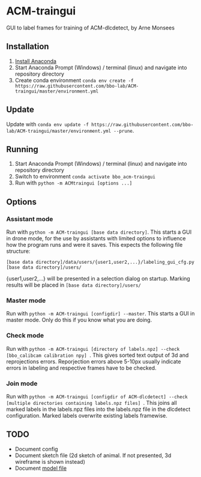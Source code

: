 # ACM-traingui

GUI to label frames for training of ACM-dlcdetect, by Arne Monsees

## Installation
1. [Install Anaconda](https://docs.anaconda.com/anaconda/install/)
2. Start Anaconda Prompt (Windows) / terminal (linux) and navigate into repository directory
3. Create conda environment `conda env create -f https://raw.githubusercontent.com/bbo-lab/ACM-traingui/master/environment.yml`

## Update 
Update with `conda env update -f https://raw.githubusercontent.com/bbo-lab/ACM-traingui/master/environment.yml --prune`.

## Running
1. Start Anaconda Prompt (Windows) / terminal (linux) and navigate into repository directory
2. Switch to environment `conda activate bbo_acm-traingui`
3. Run with `python -m ACMtraingui [options ...]`

## Options
### Assistant mode
Run with `python -m ACM-traingui [base data directory]`.
This starts a GUI in drone mode, for the use by assistants with limited options to influence how the program runs and were it saves. This expects the following file structure:
```
[base data directory]/data/users/{user1,user2,...}/labeling_gui_cfg.py
[base data directory]/users/
```
{user1,user2,...} will be presented in a selection dialog on startup. Marking results will be placed in `[base data directory]/users/`

### Master mode
Run with `python -m ACM-traingui [configdir] --master`.
This starts a GUI in master mode. Only do this if you know what you are doing.

### Check mode
Run with `python -m ACM-traingui [directory of labels.npz] --check [bbo_calibcam calibration npy] `.
This gives sorted text output of 3d and reprojections errors. Reporjection errors above 5-10px usually indicate errors in labeling and respective frames have to be checked.

### Join mode
Run with `python -m ACM-traingui [configdir of ACM-dlcdetect] --check [multiple directories containing labels.npz files] `.
This joins all marked labels in the labels.npz files into the labels.npz file in the dlcdetect configuration. Marked labels overwrite existing labels framewise.


## TODO
- Document config
- Document sketch file (2d sketch of animal. If not presented, 3d wireframe is shown instead)
- Document [model file](https://github.com/bbo-lab/ACM/blob/main/INPUTS.md#modelnpy)
